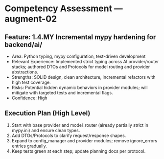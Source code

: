 # Competency Assessment — augment-02

## Feature: 1.4.MY Incremental mypy hardening for backend/ai/

- Area: Python typing, mypy configuration, test-driven development
- Relevant Experience: Implemented strict typing across AI provider/router stacks; authored DTOs and Protocols for model routing and provider abstractions.
- Strengths: SOLID design, clean architecture, incremental refactors with high test coverage.
- Risks: Potential hidden dynamic behaviors in provider modules; will mitigate with targeted tests and incremental flags.
- Confidence: High

## Execution Plan (High Level)

1) Start with base provider and model_router (already partially strict in mypy.ini) and ensure clean types.
2) Add DTOs/Protocols to clarify request/response shapes.
3) Expand to config_manager and provider modules; remove ignore_errors entries gradually.
4) Keep tests green at each step; update planning docs per protocol.

